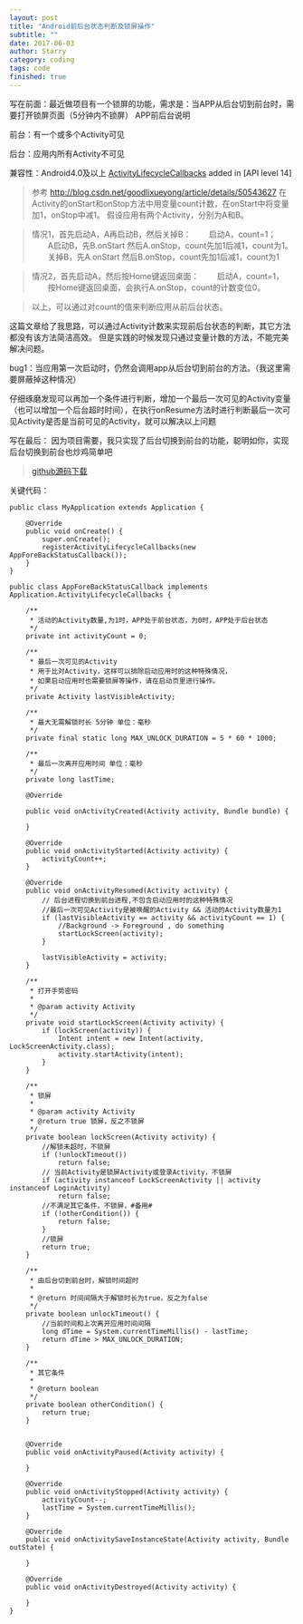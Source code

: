 ```yaml
---
layout: post
title: "Android前后台状态判断及锁屏操作"
subtitle: ""
date: 2017-06-03
author: Starry
category: coding
tags: code
finished: true
---
```


写在前面：最近做项目有一个锁屏的功能，需求是：当APP从后台切到前台时，需要打开锁屏页面（5分钟内不锁屏）
APP前后台说明

前台：有一个或多个Activity可见　　

后台：应用内所有Activity不可见

兼容性：Android4.0及以上 [ActivityLifecycleCallbacks](https://developer.android.google.cn/reference/android/app/Application.ActivityLifecycleCallbacks.html) added in [API level 14]


>参考 http://blog.csdn.net/goodlixueyong/article/details/50543627
>在Activity的onStart和onStop方法中用变量count计数，在onStart中将变量加1，onStop中减1。
假设应用有两个Activity，分别为A和B。

>情况1，首先启动A，A再启动B，然后关掉B：
　　启动A，count=1；
　　A启动B，先B.onStart 然后A.onStop，count先加1后减1，count为1。
　　关掉B，先A.onStart 然后B.onStop，count先加1后减1，count为1

>情况2，首先启动A，然后按Home键返回桌面：
　　启动A，count=1，
　　按Home键返回桌面，会执行A.onStop，count的计数变位0。

>以上，可以通过对count的值来判断应用从前后台状态。


这篇文章给了我思路，可以通过Activity计数来实现前后台状态的判断，其它方法都没有该方法简洁高效。
但是实践的时候发现只通过变量计数的方法，不能完美解决问题。

bug1：当应用第一次启动时，仍然会调用app从后台切到前台的方法。（我这里需要屏蔽掉这种情况）

仔细琢磨发现可以再加一个条件进行判断，增加一个最后一次可见的Activity变量（也可以增加一个后台超时时间），在执行onResume方法时进行判断最后一次可见Activity是否是当前可见的Activity，就可以解决以上问题

写在最后：
因为项目需要，我只实现了后台切换到前台的功能，聪明如你，实现后台切换到前台也炒鸡简单吧

>[github源码下载](https://github.com/starry90/SampleForAndroid/tree/master/fore-back-status)

关键代码：
```
public class MyApplication extends Application {

    @Override
    public void onCreate() {
        super.onCreate();
        registerActivityLifecycleCallbacks(new AppForeBackStatusCallback());
    }
}
```

```
public class AppForeBackStatusCallback implements Application.ActivityLifecycleCallbacks {

    /**
     * 活动的Activity数量,为1时，APP处于前台状态，为0时，APP处于后台状态
     */
    private int activityCount = 0;

    /**
     * 最后一次可见的Activity
     * 用于比对Activity，这样可以排除启动应用时的这种特殊情况，
     * 如果启动应用时也需要锁屏等操作，请在启动页里进行操作。
     */
    private Activity lastVisibleActivity;

    /**
     * 最大无需解锁时长 5分钟 单位：毫秒
     */
    private final static long MAX_UNLOCK_DURATION = 5 * 60 * 1000;

    /**
     * 最后一次离开应用时间 单位：毫秒
     */
    private long lastTime;

    @Override

    public void onActivityCreated(Activity activity, Bundle bundle) {

    }

    @Override
    public void onActivityStarted(Activity activity) {
        activityCount++;
    }

    @Override
    public void onActivityResumed(Activity activity) {
        // 后台进程切换到前台进程,不包含启动应用时的这种特殊情况
        //最后一次可见Activity是被唤醒的Activity && 活动的Activity数量为1
        if (lastVisibleActivity == activity && activityCount == 1) {
            //Background -> Foreground , do something
            startLockScreen(activity);
        }

        lastVisibleActivity = activity;
    }

    /**
     * 打开手势密码
     *
     * @param activity Activity
     */
    private void startLockScreen(Activity activity) {
        if (lockScreen(activity)) {
            Intent intent = new Intent(activity, LockScreenActivity.class);
            activity.startActivity(intent);
        }
    }

    /**
     * 锁屏
     *
     * @param activity Activity
     * @return true 锁屏，反之不锁屏
     */
    private boolean lockScreen(Activity activity) {
        //解锁未超时，不锁屏
        if (!unlockTimeout())
            return false;
        // 当前Activity是锁屏Activity或登录Activity，不锁屏
        if (activity instanceof LockScreenActivity || activity instanceof LoginActivity)
            return false;
        //不满足其它条件，不锁屏，#备用#
        if (!otherCondition()) {
            return false;
        }
        //锁屏
        return true;
    }

    /**
     * 由后台切到前台时，解锁时间超时
     *
     * @return 时间间隔大于解锁时长为true，反之为false
     */
    private boolean unlockTimeout() {
        //当前时间和上次离开应用时间间隔
        long dTime = System.currentTimeMillis() - lastTime;
        return dTime > MAX_UNLOCK_DURATION;
    }

    /**
     * 其它条件
     *
     * @return boolean
     */
    private boolean otherCondition() {
        return true;
    }


    @Override
    public void onActivityPaused(Activity activity) {

    }

    @Override
    public void onActivityStopped(Activity activity) {
        activityCount--;
        lastTime = System.currentTimeMillis();
    }

    @Override
    public void onActivitySaveInstanceState(Activity activity, Bundle outState) {

    }

    @Override
    public void onActivityDestroyed(Activity activity) {

    }
}
```
